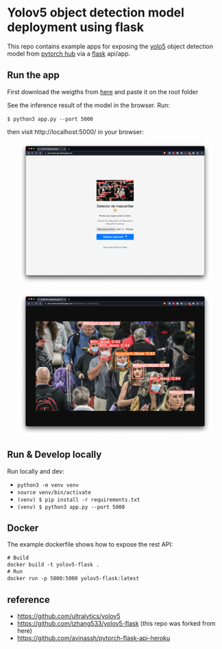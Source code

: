 # Yolov5 object detection model deployment using flask
This repo contains example apps for exposing the [yolo5](https://github.com/ultralytics/yolov5) object detection model from [pytorch hub](https://pytorch.org/hub/ultralytics_yolov5/) via a [flask](https://flask.palletsprojects.com/en/1.1.x/) api/app.

## Run the app

First download the weigths from [here](https://drive.google.com/file/d/1HlvrrHDlJEdgaF5jpqkxiXoYA7G5r8Cc/view?usp=sharing) and paste it on the root folder

See the inference result of the model in the browser. Run:

`$ python3 app.py --port 5000`

then visit http://localhost:5000/ in your browser:

<p align="center">
<img src="https://raw.githubusercontent.com/sokhunter/face_mask_detection_app/YOLOv5FlaskApi/static/imgs/webapp.png" width="450">
</p>

<p align="center">
<img src="https://raw.githubusercontent.com/sokhunter/face_mask_detection_app/YOLOv5FlaskApi/static/imgs/detection.png" width="450">
</p>

## Run & Develop locally
Run locally and dev:
* `python3 -m venv venv`
* `source venv/bin/activate`
* `(venv) $ pip install -r requirements.txt`
* `(venv) $ python3 app.py --port 5000`

## Docker
The example dockerfile shows how to expose the rest API:
```
# Build
docker build -t yolov5-flask .
# Run
docker run -p 5000:5000 yolov5-flask:latest
```

## reference
- https://github.com/ultralytics/yolov5
- https://github.com/jzhang533/yolov5-flask (this repo was forked from here)
- https://github.com/avinassh/pytorch-flask-api-heroku
